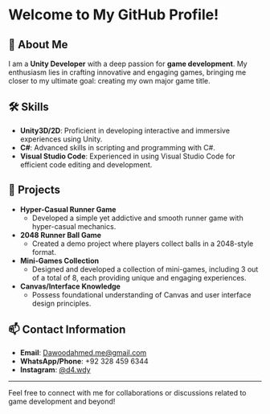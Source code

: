 # Welcome to My GitHub Profile!

## 👋 About Me

I am a **Unity Developer** with a deep passion for **game development**. My enthusiasm lies in crafting innovative and engaging games, bringing me closer to my ultimate goal: creating my own major game title.

## 🛠️ Skills

- **Unity3D/2D**: Proficient in developing interactive and immersive experiences using Unity.
- **C#**: Advanced skills in scripting and programming with C#.
- **Visual Studio Code**: Experienced in using Visual Studio Code for efficient code editing and development.

## 🚀 Projects

- **Hyper-Casual Runner Game**
  - Developed a simple yet addictive and smooth runner game with hyper-casual mechanics.
- **2048 Runner Ball Game**
  - Created a demo project where players collect balls in a 2048-style format.
- **Mini-Games Collection**
  - Designed and developed a collection of mini-games, including 3 out of a total of 8, each providing unique and engaging experiences.
- **Canvas/Interface Knowledge**
  - Possess foundational understanding of Canvas and user interface design principles.

## 📫 Contact Information

- **Email**: [Dawoodahmed.me@gmail.com](mailto:Dawoodahmed.me@gmail.com)
- **WhatsApp/Phone**: +92 328 459 6344
- **Instagram**: [@d4.wdy](https://instagram.com/d4.wdy)

---

Feel free to connect with me for collaborations or discussions related to game development and beyond!
